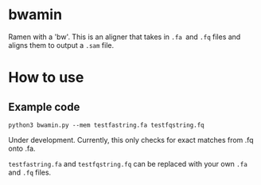 # bwamin
Ramen with a 'bw'. This is an aligner that takes in `.fa `and `.fq` files and aligns them to output a `.sam` file.

# How to use
## Example code
```
python3 bwamin.py --mem testfastring.fa testfqstring.fq
```

Under development. Currently, this only checks for exact matches from .fq onto .fa. 

`testfastring.fa` and `testfqstring.fq` can be replaced with your own `.fa` and `.fq` files.

